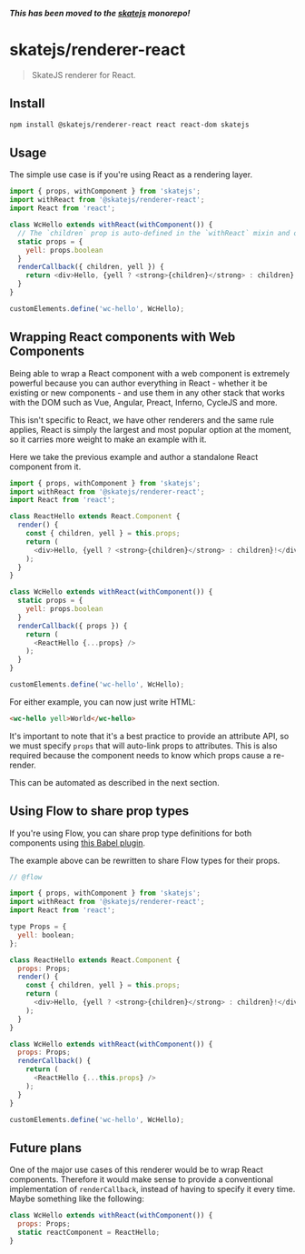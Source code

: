 ___This has been moved to the [skatejs](https://github.com/skatejs/skatejs) monorepo!___

# skatejs/renderer-react

> SkateJS renderer for React.

## Install

```sh
npm install @skatejs/renderer-react react react-dom skatejs
```

## Usage

The simple use case is if you're using React as a rendering layer.

```js
import { props, withComponent } from 'skatejs';
import withReact from '@skatejs/renderer-react';
import React from 'react';

class WcHello extends withReact(withComponent()) {
  // The `children` prop is auto-defined in the `withReact` mixin and outputs a <slot />
  static props = {
    yell: props.boolean
  }
  renderCallback({ children, yell }) {
    return <div>Hello, {yell ? <strong>{children}</strong> : children}!</div>;
  }
}

customElements.define('wc-hello', WcHello);
```

## Wrapping React components with Web Components

Being able to wrap a React component with a web component is extremely powerful because you can author everything in React - whether it be existing or new components - and use them in any other stack that works with the DOM such as Vue, Angular, Preact, Inferno, CycleJS and more.

This isn't specific to React, we have other renderers and the same rule applies, React is simply the largest and most popular option at the moment, so it carries more weight to make an example with it.

Here we take the previous example and author a standalone React component from it.

```js
import { props, withComponent } from 'skatejs';
import withReact from '@skatejs/renderer-react';
import React from 'react';

class ReactHello extends React.Component {
  render() {
    const { children, yell } = this.props;
    return (
      <div>Hello, {yell ? <strong>{children}</strong> : children}!</div>
    );
  }
}

class WcHello extends withReact(withComponent()) {
  static props = {
    yell: props.boolean
  }
  renderCallback({ props }) {
    return (
      <ReactHello {...props} />
    );
  }
}

customElements.define('wc-hello', WcHello);
```

For either example, you can now just write HTML:

```html
<wc-hello yell>World</wc-hello>
```

It's important to note that it's a best practice to provide an attribute API, so we must specify `props` that will auto-link props to attributes. This is also required because the component needs to know which props cause a re-render.

This can be automated as described in the next section.

## Using Flow to share prop types

If you're using Flow, you can share prop type definitions for both components using [this Babel plugin](https://github.com/skatejs/babel-plugin-transform-skate-flow-props).

The example above can be rewritten to share Flow types for their props.

```js
// @flow

import { props, withComponent } from 'skatejs';
import withReact from '@skatejs/renderer-react';
import React from 'react';

type Props = {
  yell: boolean;
};

class ReactHello extends React.Component {
  props: Props;
  render() {
    const { children, yell } = this.props;
    return (
      <div>Hello, {yell ? <strong>{children}</strong> : children}!</div>
    );
  }
}

class WcHello extends withReact(withComponent()) {
  props: Props;
  renderCallback() {
    return (
      <ReactHello {...this.props} />
    );
  }
}

customElements.define('wc-hello', WcHello);
```

## Future plans

One of the major use cases of this renderer would be to wrap React components. Therefore it would make sense to provide a conventional implementation of `renderCallback`, instead of having to specify it every time. Maybe something like the following:

```js
class WcHello extends withReact(withComponent()) {
  props: Props;
  static reactComponent = ReactHello;
}
```
